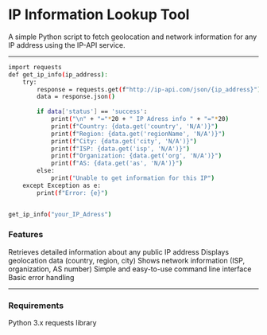 # IP Information Lookup Tool 
A simple Python script to fetch geolocation and network information for any IP address using the IP-API service.

---

```bash
import requests
def get_ip_info(ip_address):
    try:
        response = requests.get(f"http://ip-api.com/json/{ip_address}")
        data = response.json()
        
        if data['status'] == 'success':
            print("\n" + "="*20 + " IP Adress info " + "="*20)
            print(f"Country: {data.get('country', 'N/A')}")
            print(f"Region: {data.get('regionName', 'N/A')}")
            print(f"City: {data.get('city', 'N/A')}")
            print(f"ISP: {data.get('isp', 'N/A')}")
            print(f"Organization: {data.get('org', 'N/A')}")
            print(f"AS: {data.get('as', 'N/A')}")
        else:
            print("Unable to get information for this IP")
    except Exception as e:
        print(f"Error: {e}")


get_ip_info("your_IP_Adress")
```

### Features 

Retrieves detailed information about any public IP address
Displays geolocation data (country, region, city)
Shows network information (ISP, organization, AS number)
Simple and easy-to-use command line interface
Basic error handling

---

### Requirements 

Python 3.x
requests library